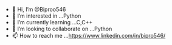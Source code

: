 - 👋 Hi, I’m @Biproo546
- 👀 I’m interested in ...Python
- 🌱 I’m currently learning ...C,C++
- 💞️ I’m looking to collaborate on ...Python
- 📫 How to reach me ...https://www.linkedin.com/in/bipro546/

<!---
Biproo546/Biproo546 is a ✨ special ✨ repository because its `README.md` (this file) appears on your GitHub profile.
You can click the Preview link to take a look at your changes.
--->
